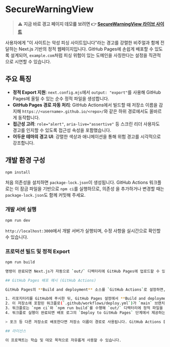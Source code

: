 # SecureWarningView

> ⚠️ **지금 바로 경고 페이지 데모를 보려면 👉 [SecureWarningView 라이브 사이트](https://hyeoks-100-apps.github.io/SecureWarningView/)**

사용자에게 "이 사이트는 악성 피싱 사이트입니다"라는 경고를 강렬한 비주얼과 함께 전달하는 Next.js 기반의 정적 웹페이지입니다. GitHub Pages에 손쉽게 배포할 수 있도록 설계되어, `example.com`처럼 피싱 위험이 있는 도메인을 사칭한다는 설정을 직관적으로 시연할 수 있습니다.


## 주요 특징

- **정적 Export 지원**: `next.config.mjs`에서 `output: "export"`를 사용해 GitHub Pages에 올릴 수 있는 순수 정적 파일을 생성합니다.
- **GitHub Pages 경로 자동 처리**: GitHub Actions에서 빌드할 때 저장소 이름을 감지해 `https://<username>.github.io/<repo>/`와 같은 하위 경로에서도 올바르게 동작합니다.
- **접근성 고려**: `role="alert"`, `aria-live="assertive"` 등 스크린 리더 사용자도 경고를 인지할 수 있도록 접근성 속성을 포함했습니다.
- **어두운 테마의 경고 UI**: 강렬한 색상과 애니메이션을 통해 위험 경고를 시각적으로 강조합니다.

## 개발 환경 구성

```bash
npm install
```

처음 의존성을 설치하면 `package-lock.json`이 생성됩니다. GitHub Actions 워크플로는 이 잠금 파일을 기반으로 `npm ci`를 실행하므로, 의존성
을 추가하거나 변경할 때는 `package-lock.json`도 함께 커밋해 주세요.

### 개발 서버 실행

```bash
npm run dev
```

`http://localhost:3000`에서 개발 서버가 실행되며, 수정 사항을 실시간으로 확인할 수 있습니다.

### 프로덕션 빌드 및 정적 Export

```bash
npm run build

명령이 완료되면 Next.js가 자동으로 `out/` 디렉터리에 GitHub Pages에 업로드할 수 있는 정적 파일을 생성합니다.

## GitHub Pages 배포 예시 (GitHub Actions)

GitHub Pages의 **Build and deployment** 소스를 `GitHub Actions`로 설정하면, 기본 브랜치(main)에 푸시할 때마다 자동으로 정적 사이트를 빌드하고 배포할 수 있습니다.

1. 리포지터리를 GitHub에 푸시한 뒤, GitHub Pages 설정에서 **Build and deployment** → **Source**를 `GitHub Actions`로 지정합니다.
2. 이 저장소에 포함된 워크플로(`.github/workflows/deploy.yml`)가 `main` 브랜치에 푸시될 때마다 실행됩니다.
3. 워크플로는 `npm ci`와 `npm run build`를 수행해 `out/` 디렉터리에 정적 파일을 생성하고, GitHub Pages에 자동 배포합니다. GitHub Pages 배포 URL은 일반적으로 `https://<username>.github.io/<repo>/` 형태입니다.
4. 워크플로 실행이 완료되면 배포 로그의 `Deploy to GitHub Pages` 단계에서 제공하는 URL을 통해 결과를 확인할 수 있습니다.

> 포크 등 다른 저장소로 배포한다면 저장소 이름이 경로로 사용됩니다. GitHub Actions 환경에서는 자동으로 감지되지만, 로컬에서 직접 정적 Export를 배포하려면 `GITHUB_REPOSITORY` 환경 변수를 `username/repo` 형식으로 지정하고 `npm run build`를 실행하면 동일한 결과를 얻을 수 있습니다.

## 라이선스

이 프로젝트는 학습 및 데모 목적으로 자유롭게 사용할 수 있습니다.

